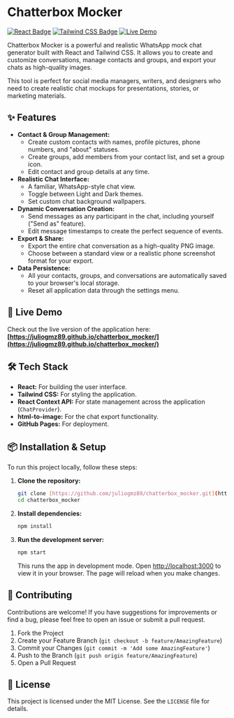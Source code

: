 # Chatterbox Mocker

[![React Badge](https://img.shields.io/badge/-React-61DAFB?style=for-the-badge&logo=react&logoColor=white)](https://reactjs.org/)
[![Tailwind CSS Badge](https://img.shields.io/badge/-Tailwind%20CSS-38B2AC?style=for-the-badge&logo=tailwind-css&logoColor=white)](https://tailwindcss.com/)
[![Live Demo](https://img.shields.io/badge/-Live%20Demo-brightgreen?style=for-the-badge)](https://juliogmz89.github.io/chatterbox_mocker/)

Chatterbox Mocker is a powerful and realistic WhatsApp mock chat generator built with React and Tailwind CSS. It allows you to create and customize conversations, manage contacts and groups, and export your chats as high-quality images.

This tool is perfect for social media managers, writers, and designers who need to create realistic chat mockups for presentations, stories, or marketing materials.

## ✨ Features

* **Contact & Group Management:**
    * Create custom contacts with names, profile pictures, phone numbers, and "about" statuses.
    * Create groups, add members from your contact list, and set a group icon.
    * Edit contact and group details at any time.
* **Realistic Chat Interface:**
    * A familiar, WhatsApp-style chat view.
    * Toggle between Light and Dark themes.
    * Set custom chat background wallpapers.
* **Dynamic Conversation Creation:**
    * Send messages as any participant in the chat, including yourself ("Send as" feature).
    * Edit message timestamps to create the perfect sequence of events.
* **Export & Share:**
    * Export the entire chat conversation as a high-quality PNG image.
    * Choose between a standard view or a realistic phone screenshot format for your export.
* **Data Persistence:**
    * All your contacts, groups, and conversations are automatically saved to your browser's local storage.
    * Reset all application data through the settings menu.

## 🚀 Live Demo

Check out the live version of the application here: **[https://juliogmz89.github.io/chatterbox_mocker/](https://juliogmz89.github.io/chatterbox_mocker/)**

## 🛠️ Tech Stack

* **React:** For building the user interface.
* **Tailwind CSS:** For styling the application.
* **React Context API:** For state management across the application (`ChatProvider`).
* **html-to-image:** For the chat export functionality.
* **GitHub Pages:** For deployment.

## 📦 Installation & Setup

To run this project locally, follow these steps:

1.  **Clone the repository:**
    ```bash
    git clone [https://github.com/juliogmz89/chatterbox_mocker.git](https://github.com/juliogmz89/chatterbox_mocker.git)
    cd chatterbox_mocker
    ```

2.  **Install dependencies:**
    ```bash
    npm install
    ```

3.  **Run the development server:**
    ```bash
    npm start
    ```
    This runs the app in development mode. Open [http://localhost:3000](http://localhost:3000) to view it in your browser. The page will reload when you make changes.

## 🤝 Contributing

Contributions are welcome! If you have suggestions for improvements or find a bug, please feel free to open an issue or submit a pull request.

1.  Fork the Project
2.  Create your Feature Branch (`git checkout -b feature/AmazingFeature`)
3.  Commit your Changes (`git commit -m 'Add some AmazingFeature'`)
4.  Push to the Branch (`git push origin feature/AmazingFeature`)
5.  Open a Pull Request

## 📄 License

This project is licensed under the MIT License. See the `LICENSE` file for details.
